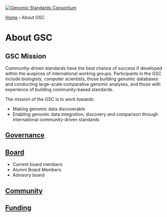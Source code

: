 [![Genomic Standards Consortium](https://gensc.org/files/2015/09/cropped-full_gsc_logo_sml.png)](https://gensc.org/)

[Home](https://gensc.org) › About GSC

# About GSC

## GSC Mission

Community-driven standards have the best chance of success if developed within the auspices of international working groups. Participants in the GSC include biologists, computer scientists, those building genomic databases and conducting large-scale comparative genomic analyses, and those with experience of building community-based standards.

The mission of the GSC is to work towards:

*   Making genomic data discoverable
*   Enabling genomic data integration, discovery and comparison through international community-driven standards

## [Governance](/pages/about/governance.md)

## [Board](/pages/about/board-members.md)
* Current board members 
* Alumni Board Members
* Advisory board

## [Community](/pages/about/community.md)

## [Funding](/pages/about/funding.md)

